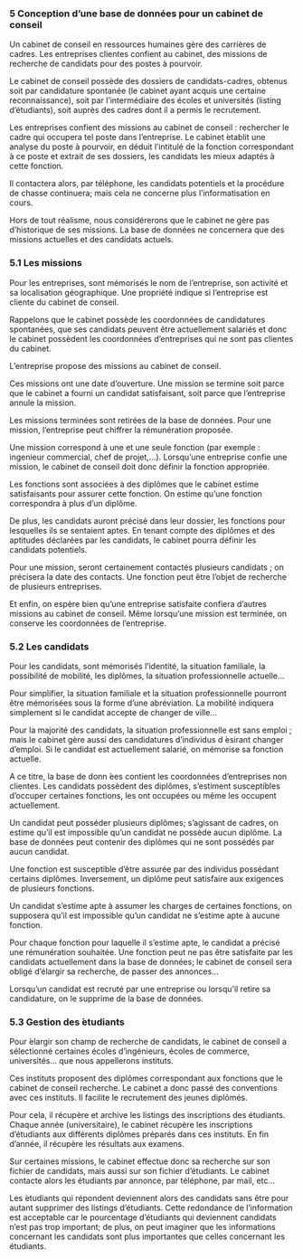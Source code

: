 ### 5 Conception d’une base de données pour un cabinet de conseil

Un cabinet de conseil en ressources humaines gère des carrières de cadres.
Les entreprises clientes confient au cabinet, des missions de recherche de candidats pour des postes à pourvoir.

Le cabinet de conseil possède des dossiers de candidats-cadres, obtenus soit par candidature spontanée (le cabinet
ayant acquis une certaine reconnaissance), soit par l’intermédiaire des écoles et universités (listing d’étudiants), soit
auprès des cadres dont il a permis le recrutement.

Les entreprises confient des missions au cabinet de conseil : rechercher le cadre qui occupera tel poste dans
l’entreprise. Le cabinet  ́etablit une analyse du poste à pourvoir, en déduit l’intitulé de la fonction correspondant
à ce poste et extrait de ses dossiers, les candidats les mieux adaptés à cette fonction.

Il contactera alors, par téléphone, les candidats potentiels et la procédure de chasse continuera; mais cela ne
concerne plus l’informatisation en cours.

Hors de tout réalisme, nous considérerons que le cabinet ne gère pas d’historique de ses missions.
La base de données ne concernera que des missions actuelles et des candidats actuels.

### 5.1 Les missions
Pour les entreprises, sont mémorisés le nom de l’entreprise, son activité et sa localisation géographique.
Une propriété indique si l’entreprise est cliente du cabinet de conseil.

Rappelons que le cabinet possède les coordonnées de candidatures spontanées, que ses candidats peuvent être actuellement salariés et donc le cabinet possèdent les coordonnées d’entreprises qui ne sont pas clientes du cabinet.

L’entreprise propose des missions au cabinet de conseil.

Ces missions ont une date d’ouverture. Une mission se termine soit parce que le cabinet a fourni un candidat satisfaisant, soit parce que l’entreprise annule la mission.

Les missions terminées sont retirées de la base de données.
Pour une mission, l’entreprise peut chiffrer la rémunération proposée.

Une mission correspond à une et une seule fonction (par exemple : ingenieur commercial, chef de projet,...).
Lorsqu’une entreprise confie une mission, le cabinet de conseil doit donc définir la fonction appropriée.

Les fonctions sont associées à des diplômes que le cabinet estime satisfaisants pour assurer cette fonction.
On estime qu’une fonction correspondra à plus d’un diplôme.

De plus, les candidats auront précisé dans leur dossier, les fonctions pour lesquelles ils se sentaient aptes.
En tenant compte des diplômes et des aptitudes déclarées par les candidats, le cabinet pourra définir les candidats
potentiels.

Pour une mission, seront certainement contactés plusieurs candidats ; on précisera la date des contacts.
Une fonction peut être l’objet de recherche de plusieurs entreprises.

Et enfin, on espère bien qu’une entreprise satisfaite confiera d’autres missions au cabinet de conseil.
Même lorsqu’une mission est terminée, on conserve les coordonnées de l’entreprise.

### 5.2 Les candidats
Pour les candidats, sont mémorisés l’identité, la situation familiale, la possibilité de mobilité, les diplômes, la situation
professionnelle actuelle...

Pour simplifier, la situation familiale et la situation professionnelle pourront être mémorisées sous la forme d’une
abréviation. La mobilité indiquera simplement si le candidat accepte de changer de ville...

Pour la majorité des candidats, la situation professionnelle est sans emploi ; mais le cabinet gère aussi des
candidatures d’individus d ́esirant changer d’emploi. Si le candidat est actuellement salarié, on mémorise sa fonction actuelle.

A ce titre, la base de donn ́ees contient les coordonnées d’entreprises non clientes.
Les candidats possèdent des diplômes, s’estiment susceptibles d’occuper certaines fonctions, les ont occupées ou
même les occupent actuellement.

Un candidat peut posséder plusieurs diplômes; s’agissant de cadres, on estime qu’il est impossible qu’un candidat
ne possède aucun diplôme. La base de données peut contenir des diplômes qui ne sont possédés par aucun candidat.

Une fonction est susceptible d’être assurée par des individus possédant certains diplômes. Inversement, un diplôme
peut satisfaire aux exigences de plusieurs fonctions.

Un candidat s’estime apte à assumer les charges de certaines fonctions, on supposera qu’il est impossible qu’un
candidat ne s’estime apte à aucune fonction.

Pour chaque fonction pour laquelle il s’estime apte, le candidat a précisé une rémunération souhaitée.
Une fonction peut ne pas être satisfaite par les candidats actuellement dans la base de données; le cabinet de conseil 
sera obligé d’élargir sa recherche, de passer des annonces...

Lorsqu’un candidat est recruté par une entreprise ou lorsqu’il retire sa candidature, on le supprime de la base de
données.

### 5.3 Gestion des  ́etudiants
Pour  ́elargir son champ de recherche de candidats, le cabinet de conseil a sélectionné certaines écoles d’ingénieurs,
écoles de commerce, universités... que nous appellerons instituts. 
 
Ces instituts proposent des diplômes correspondant aux fonctions que le cabinet de conseil recherche.
Le cabinet a donc passé des conventions avec ces instituts. Il facilite le recrutement des jeunes diplômés.

Pour cela, il récupère et archive les listings des inscriptions des étudiants.
Chaque année (universitaire), le cabinet récupère les inscriptions d’étudiants aux différents diplômes préparés dans
ces instituts. En fin d’année, il récupère les résultats aux examens.

Sur certaines missions, le cabinet effectue donc sa recherche sur son fichier de candidats, mais aussi sur son fichier
d’étudiants. Le cabinet contacte alors les étudiants par annonce, par téléphone, par mail, etc... 

Les  ́etudiants qui répondent deviennent alors des candidats sans être pour autant supprimer des listings d’étudiants.
Cette redondance de l’information est acceptable car le pourcentage d’étudiants qui deviennent candidats n’est pas trop important; 
de plus, on peut imaginer que les informations concernant les candidats sont plus importantes que celles concernant les étudiants.

